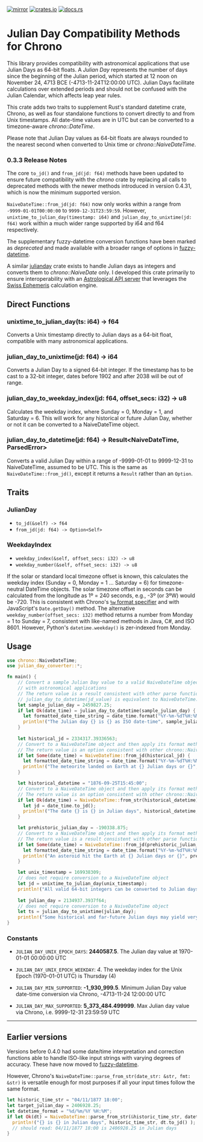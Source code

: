 [![mirror](https://img.shields.io/badge/mirror-github-blue)](https://github.com/neilg63/julian_day_converter)
[![crates.io](https://img.shields.io/crates/v/julian_day_converter.svg)](https://crates.io/crates/julian_day_converter)
[![docs.rs](https://docs.rs/julian_day_converter/badge.svg)](https://docs.rs/julian_day_converter)

# Julian Day Compatibility Methods for Chrono

This library provides compatibility with astronomical applications that use Julian Days as 64-bit floats. A *Julian Day* represents the number of days since the beginning of the Julian period, which started at 12 noon on November 24, 4713 BCE (-4713-11-24T12:00:00 UTC). Julian Days facilitate calculations over extended periods and should not be confused with the Julian Calendar, which affects leap year rules.

This crate adds two traits to supplement Rust's standard datetime crate, Chrono, as well as four standalone functions to convert directly to and from Unix timestamps. All date-time values are in UTC but can be converted to a timezone-aware *chrono::DateTime*.

Please note that Julian Day values as 64-bit floats are always rounded to the nearest second when converted to Unix time or *chrono::NaiveDateTime*.

### 0.3.3 Release Notes
The core `to_jd()` and `from_jd(jd: f64)` methods have been updated to ensure future compatibility with the *chrono* crate by replacing all calls to deprecated methods with the newer methods introduced in version 0.4.31, which is now the minimum supported version.

`NaiveDateTime::from_jd(jd: f64)` now only works within a range from `-9999-01-01T00:00:00` to `9999-12-31T23:59:59`. However, `unixtime_to_julian_day(timestamp: i64)` and `julian_day_to_unixtime(jd: f64)` work within a much wider range supported by i64 and f64 respectively.

The supplementary fuzzy-datetime conversion functions have been marked as *deprecated* and made available with a broader range of options in [fuzzy-datetime](https://crates.io/crates/fuzzy-datetime).

A similar [julianday](https://crates.io/crates/julianday) crate exists to handle Julian days as integers and converts them to *chrono::NaiveDate* only. I developed this crate primarily to ensure interoperability with an [Astrological API server](https://github.com/neilg63/astro-calc-api) that leverages the [Swiss Ephemeris](https://github.com/aloistr/swisseph) calculation engine.

## Direct Functions

### unixtime_to_julian_day(ts: i64) -> f64
Converts a Unix timestamp directly to Julian days as a 64-bit float, compatible with many astronomical applications.

### julian_day_to_unixtime(jd: f64) -> i64
Converts a Julian Day to a signed 64-bit integer. If the timestamp has to be cast to a 32-bit integer, dates before 1902 and after 2038 will be out of range.

### julian_day_to_weekday_index(jd: f64, offset_secs: i32) -> u8
Calculates the weekday index, where Sunday = 0, Monday = 1, and Saturday = 6. This will work for any historical or future Julian Day, whether or not it can be converted to a NaiveDateTime object.

### julian_day_to_datetime(jd: f64) -> Result<NaiveDateTime, ParsedError>
Converts a valid Julian Day within a range of -9999-01-01 to 9999-12-31 to NaiveDateTime, assumed to be UTC. This is the same as `NaiveDateTime::from_jd()`, except it returns a `Result` rather than an `Option`.

## Traits

### JulianDay
- `to_jd(&self) -> f64`
- `from_jd(jd: f64) -> Option<Self>`

### WeekdayIndex
- `weekday_index(&self, offset_secs: i32) -> u8`
- `weekday_number(&self, offset_secs: i32) -> u8`

If the solar or standard local timezone offset is known, this calculates the weekday index (Sunday = 0, Monday = 1 ... Saturday = 6) for timezone-neutral DateTime objects. The solar timezone offset in seconds can be calculated from the longitude as 1º = 240 seconds, e.g., -3º (or 3ºW) would be -720.
This is consistent with Chrono's [`%w` format specifier](https://docs.rs/chrono/latest/chrono/format/strftime/index.html) and with JavaScript's `Date.getDay()` method.
The alternative `weekday_number(offset_secs: i32)` method returns a number from Monday = 1 to Sunday = 7, consistent with like-named methods in Java, C#, and ISO 8601. However, Python's `datetime.weekday()` is zer-indexed from Monday.

## Usage

```rust
use chrono::NaiveDateTime;
use julian_day_converter::*;

fn main() {
    // Convert a sample Julian Day value to a valid NaiveDateTime object and then use to_jd() for interoperability
    // with astronomical applications
    // The return value is a result consistent with other parse functions
    // julian_day_to_datetime(jd_value) is equivalent to NaiveDateTime::from_jd(jd_value)
    let sample_julian_day = 2459827.25;
    if let Ok(date_time) = julian_day_to_datetime(sample_julian_day) {
      let formatted_date_time_string = date_time.format("%Y-%m-%dT%H:%M:%S").to_string();
      println!("The Julian day {} is {} as ISO date-time", sample_julian_day, formatted_date_time_string);
    }
  
    let historical_jd = 2334317.39336563;
    // Convert to a NaiveDateTime object and then apply its format method
    // The return value is an option consistent with other chrono::NaiveDateTime constructors
    if let Some(date_time) = NaiveDateTime::from_jd(historical_jd) {
      let formatted_date_time_string = date_time.format("%Y-%m-%dT%H:%M:%S").to_string();
      println!("The meteorite landed on Earth at {} Julian days or {}", historical_jd, formatted_date_time_string);
    }

    let historical_datetime = "1876-09-25T15:45:00";
    // Convert to a NaiveDateTime object and then apply its format method
    // The return value is an option consistent with other chrono::NaiveDateTime constructors
    if let Ok(date_time) = NaiveDateTime::from_str(historical_datetime) {
      let jd = date_time.to_jd();
      println!("The date {} is {} in Julian days", historical_datetime, jd);
    }

    let prehistoric_julian_day = -190338.875;
    // Convert to a NaiveDateTime object and then apply its format method
    // The return value is a result consistent with other parse functions
    if let Some(date_time) = NaiveDateTime::from_jd(prehistoric_julian_day) {
      let formatted_date_time_string = date_time.format("%Y-%m-%dT%H:%M:%S").to_string();
      println!("An asteroid hit the Earth at {} Julian days or {}", prehistoric_julian_day, formatted_date_time_string);
    }

    let unix_timestamp = 169938309;
    // does not require conversion to a NaiveDateTime object
    let jd = unixtime_to_julian_day(unix_timestamp);
    println!("All valid 64-bit integers can be converted to Julian days, e.g. {} is {} Julian days", unix_timestamp, jd);
    
    let julian_day = 2134937.3937f64;
    // does not require conversion to a NaiveDateTime object
    let ts = julian_day_to_unixtime(julian_day);
    println!("Some historical and far-future Julian days may yield very big timestamp values e.g. {} is {} as a Unix timestamp", julian_day, ts);
}
```
### Constants

- `JULIAN_DAY_UNIX_EPOCH_DAYS`: **2440587.5**. The Julian day value at 1970-01-01 00:00:00 UTC

- `JULIAN_DAY_UNIX_EPOCH_WEEKDAY`: *4*. The weekday index for the Unix Epoch (1970-01-01 UTC) is Thursday (4)
- `JULIAN_DAY_MIN_SUPPORTED`: **-1_930_999.5**. Minimum Julian Day value date-time conversion via Chrono, -4713-11-24 12:00:00 UTC
- `JULIAN_DAY_MAX_SUPPORTED`: **5_373_484.499999**. Max Julian day value via Chrono, i.e. 9999-12-31 23:59:59 UTC


---
## Earlier versions

Versions before 0.4.0 had some date/time interpretation and correction functions able to handle ISO-like input strings with varying degrees of accuracy. These have now moved to [fuzzy-datetime](https://crates.io/crates/fuzzy-datetime).

However, Chrono's `NaiveDateTime::parse_from_str(date_str: &str, fmt: &str)` is versatile enough for most purposes if all your input times follow the same format.

```rust
let historic_time_str = "04/11/1877 18:00";
let target_julian_day = 2406928.25;
let datetime_format = "%d/%m/%Y %H:%M";
if let Ok(dt) = NaiveDateTime::parse_from_str(&historic_time_str, datetime_format) {
  println!("{} is {} in Julian days", historic_time_str, dt.to_jd() );
  // should read: 04/11/1877 18:00 is 2406928.25 in Julian days
}
```

